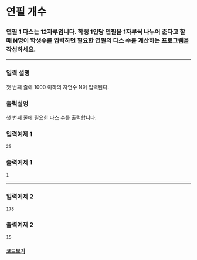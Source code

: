 # 연필 개수

### 연필 1 다스는 12자루입니다. 학생 1인당 연필을 1자루씩 나누어 준다고 할 때 N명이 학생수를 입력하면 필요한 연필의 다스 수를 계산하는 프로그램을 작성하세요.

---

### 입력 설명

첫 번째 줄에 1000 이하의 자연수 N이 입력된다.

### 출력설명

첫 번째 줄에 필요한 다스 수를 출력합니다.

### 입력예제 1

```
25
```

### 출력예제 1

```
1
```

---

### 입력예제 2

```
178
```

### 출력예제 2

```
15
```

#### [코드보기](./solution.js)
